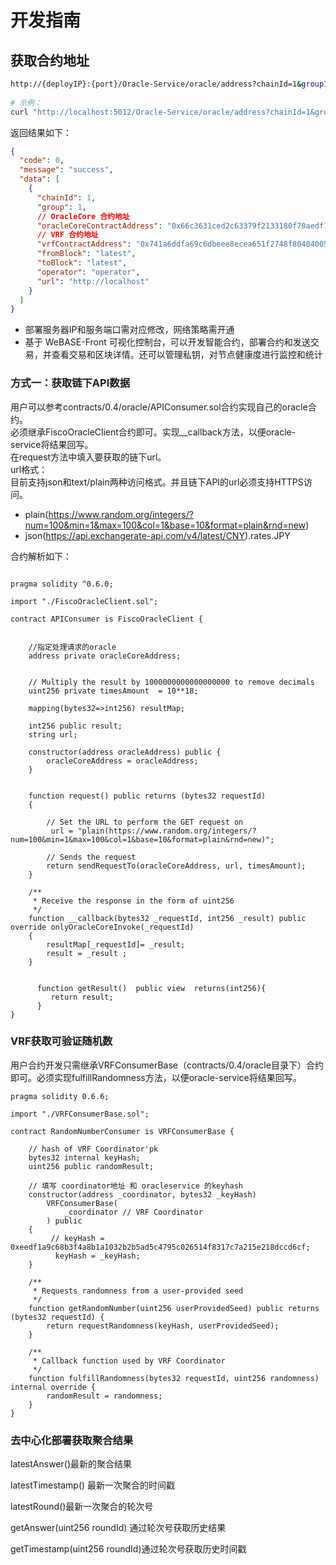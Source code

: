 # 开发指南

##  获取合约地址

```Bash
http://{deployIP}:{port}/Oracle-Service/oracle/address?chainId=1&groupId=1
    
# 示例：
curl "http://localhost:5012/Oracle-Service/oracle/address?chainId=1&groupId=1"
```

返回结果如下：

```json
{
  "code": 0,
  "message": "success",
  "data": [
    {
      "chainId": 1,
      "group": 1,
      // OracleCore 合约地址
      "oracleCoreContractAddress": "0x66c3631ced2c63379f2133180f70aedf1d728869",
      // VRF 合约地址
      "vrfContractAddress": "0x741a6ddfa69c6dbeee8ecea651f2748f80404009",
      "fromBlock": "latest",
      "toBlock": "latest",
      "operator": "operator",
      "url": "http://localhost"
    }
  ]
}
```

- 部署服务器IP和服务端口需对应修改，网络策略需开通
- 基于 WeBASE-Front 可视化控制台，可以开发智能合约，部署合约和发送交易，并查看交易和区块详情。还可以管理私钥，对节点健康度进行监控和统计

### 方式一：获取链下API数据
 用户可以参考contracts/0.4/oracle/APIConsumer.sol合约实现自己的oracle合约。  
  必须继承FiscoOracleClient合约即可。实现__callback方法，以便oracle-service将结果回写。  
  在request方法中填入要获取的链下url。  
  url格式：  
     目前支持json和text/plain两种访问格式。并且链下API的url必须支持HTTPS访问。
   - plain(https://www.random.org/integers/?num=100&min=1&max=100&col=1&base=10&format=plain&rnd=new)
   - json(https://api.exchangerate-api.com/v4/latest/CNY).rates.JPY
    
   合约解析如下：  
```

pragma solidity ^0.6.0;

import "./FiscoOracleClient.sol";

contract APIConsumer is FiscoOracleClient {


    //指定处理请求的oracle
    address private oracleCoreAddress;
  

    // Multiply the result by 1000000000000000000 to remove decimals
    uint256 private timesAmount  = 10**18;

    mapping(bytes32=>int256) resultMap;

    int256 public result;
    string url;

    constructor(address oracleAddress) public {
        oracleCoreAddress = oracleAddress;
    }


    function request() public returns (bytes32 requestId)
    {

        // Set the URL to perform the GET request on
         url = "plain(https://www.random.org/integers/?num=100&min=1&max=100&col=1&base=10&format=plain&rnd=new)";

        // Sends the request
        return sendRequestTo(oracleCoreAddress, url, timesAmount);
    }

    /**
     * Receive the response in the form of uint256
     */
    function __callback(bytes32 _requestId, int256 _result) public override onlyOracleCoreInvoke(_requestId)
    {
        resultMap[_requestId]= _result;
        result = _result ;
    }


      function getResult()  public view  returns(int256){
         return result;
      }
}
```

### VRF获取可验证随机数
  
  用户合约开发只需继承VRFConsumerBase（contracts/0.4/oracle目录下）合约即可。必须实现fulfillRandomness方法，以便oracle-service将结果回写。

```
pragma solidity 0.6.6;

import "./VRFConsumerBase.sol";

contract RandomNumberConsumer is VRFConsumerBase {

    // hash of VRF Coordinator'pk
    bytes32 internal keyHash;
    uint256 public randomResult;

    // 填写 coordinator地址 和 oracleservice 的keyhash
    constructor(address _coordinator, bytes32 _keyHash)
        VRFConsumerBase(
            _coordinator // VRF Coordinator
        ) public
    {
         // keyHash = 0xeedf1a9c68b3f4a8b1a1032b2b5ad5c4795c026514f8317c7a215e218dccd6cf;
          keyHash = _keyHash;
    }

    /**
     * Requests randomness from a user-provided seed
     */
    function getRandomNumber(uint256 userProvidedSeed) public returns (bytes32 requestId) {
        return requestRandomness(keyHash, userProvidedSeed);
    }

    /**
     * Callback function used by VRF Coordinator
     */
    function fulfillRandomness(bytes32 requestId, uint256 randomness) internal override {
        randomResult = randomness;
    }
}
  ```
  
  
### 去中心化部署获取聚合结果



  latestAnswer()最新的聚合结果
  
  latestTimestamp() 最新一次聚合的时间戳
  
  latestRound()最新一次聚合的轮次号
  
  getAnswer(uint256 roundId) 通过轮次号获取历史结果
  
  getTimestamp(uint256 roundId)通过轮次号获取历史时间戳